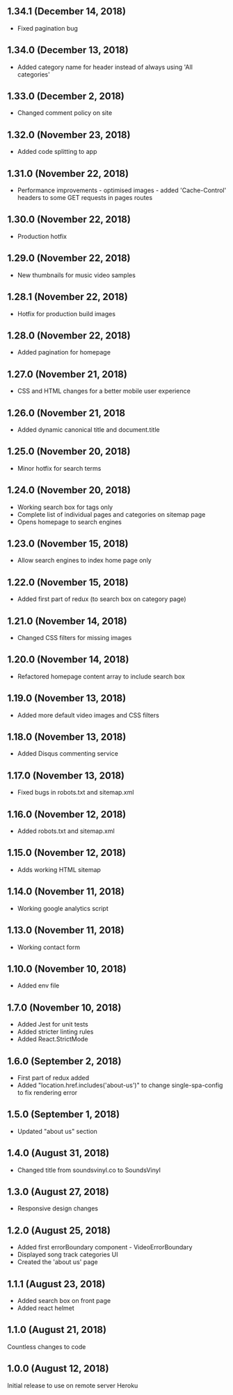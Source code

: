 ## 1.34.1 (December 14, 2018)

- Fixed pagination bug

## 1.34.0 (December 13, 2018)

- Added category name for header instead of always using 'All categories'

## 1.33.0 (December 2, 2018)

- Changed comment policy on site

## 1.32.0 (November 23, 2018)

- Added code splitting to app

## 1.31.0 (November 22, 2018)

- Performance improvements - optimised images - added 'Cache-Control' headers to some GET requests in pages routes

## 1.30.0 (November 22, 2018)

- Production hotfix

## 1.29.0 (November 22, 2018)

- New thumbnails for music video samples

## 1.28.1 (November 22, 2018)

- Hotfix for production build images

## 1.28.0 (November 22, 2018)

- Added pagination for homepage

## 1.27.0 (November 21, 2018)

- CSS and HTML changes for a better mobile user experience

## 1.26.0 (November 21, 2018

- Added dynamic canonical title and document.title

## 1.25.0 (November 20, 2018)

- Minor hotfix for search terms

## 1.24.0 (November 20, 2018)

- Working search box for tags only
- Complete list of individual pages and categories on sitemap page
- Opens homepage to search engines

## 1.23.0 (November 15, 2018)

- Allow search engines to index home page only

## 1.22.0 (November 15, 2018)

- Added first part of redux (to search box on category page)

## 1.21.0 (November 14, 2018)

- Changed CSS filters for missing images

## 1.20.0 (November 14, 2018)

- Refactored homepage content array to include search box

## 1.19.0 (November 13, 2018)

- Added more default video images and CSS filters

## 1.18.0 (November 13, 2018)

- Added Disqus commenting service

## 1.17.0 (November 13, 2018)

- Fixed bugs in robots.txt and sitemap.xml

## 1.16.0 (November 12, 2018)

- Added robots.txt and sitemap.xml

## 1.15.0 (November 12, 2018)

- Adds working HTML sitemap

## 1.14.0 (November 11, 2018)

- Working google analytics script

## 1.13.0 (November 11, 2018)

- Working contact form

## 1.10.0 (November 10, 2018)

- Added env file

## 1.7.0 (November 10, 2018)

- Added Jest for unit tests
- Added stricter linting rules
- Added React.StrictMode

## 1.6.0 (September 2, 2018)

- First part of redux added
- Added "location.href.includes('about-us')" to change single-spa-config to fix rendering error

## 1.5.0 (September 1, 2018)

- Updated "about us" section

## 1.4.0 (August 31, 2018)

- Changed title from soundsvinyl.co to SoundsVinyl

## 1.3.0 (August 27, 2018)

- Responsive design changes

## 1.2.0 (August 25, 2018)

- Added first errorBoundary component - VideoErrorBoundary
- Displayed song track categories UI
- Created the 'about us' page

## 1.1.1 (August 23, 2018)

- Added search box on front page
- Added react helmet

## 1.1.0 (August 21, 2018)

Countless changes to code

## 1.0.0 (August 12, 2018)

Initial release to use on remote server Heroku

